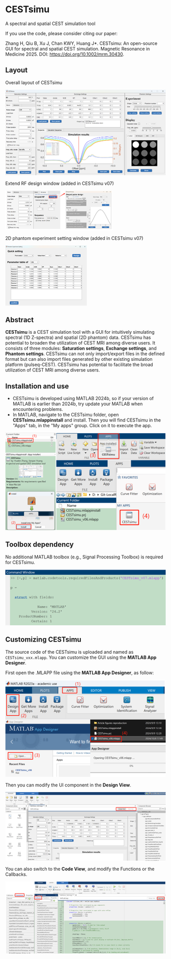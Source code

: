 # CESTsimu
A spectral and spatial CEST simulation tool

If you use the code, please consider citing our paper: 

Zhang H, Qiu B, Xu J, Chan KWY, Huang J*. CESTsimu: An open-source GUI for spectral and spatial CEST simulation. Magnetic Resonance in Medicine 2025. DOI: https://doi.org/10.1002/mrm.30430.

## Layout

Overall layout of CESTsimu

![](./ref_pic/CESTsimu-layout.png)

Extend RF design window (added in CESTsimu v07)

<img src="./ref_pic/window_RFdeisgn.png" style="zoom: 33%;" />

2D phantom experiment setting window (added in CESTsimu v07)

<img src="./ref_pic/image-20241227204424892.png" alt="image-20241227204424892" style="zoom:25%;" />

## Abstract

**CESTsimu** is a CEST simulation tool with a GUI for intuitively simulating spectral (1D Z-spectra) and spatial (2D phantom) data. CESTsimu has potential to broaden the utilization of CEST MRI among diverse users. It consists of three modules: **Saturation settings**, **Exchange settings**, and **Phantom settings**. CESTsimu can not only import/export files in the defined format but can also import files generated by other existing simulation platform (pulseq-CEST). CESTsimu has potential to facilitate the broad utilization of CEST MRI among diverse users.

## Installation and use

- CESTsimu is developed using MATLAB 2024b, so if your version of MATLAB is earlier than 2024b, try update your MATLAB when encountering problems.
- In MATLAB, navigate to the CESTsimu folder, open **CESTsimu.mlappinstall** and install. Then you will find CESTsimu in the "Apps" tab, in the "My apps" group. Click on it to execute the app.

![](./ref_pic/Installation.png)



## Toolbox dependency

No additional MATLAB toolbox (e.g., Signal Processing Toolbox) is required for CESTsimu.

![](./ref_pic/ToolboxDependency.png)



## Customizing CESTsimu

The source code of the CESTsimu is uploaded and named as `CESTsimu_vxx.mlapp`. You can customize the GUI using the **MATLAB App Designer**.

First open the .MLAPP file using the **MATLAB App Designer**, as follow:

![](./ref_pic/MATLAB-App-Designer-1.png)

Then you can modify the UI component in the **Design View**.

![](./ref_pic/MATLAB-App-Designer-2.png)

You can also switch to the **Code View**, and modify the Functions or the Callbacks.

![](./ref_pic/MATLAB-App-Designer-3.png)
